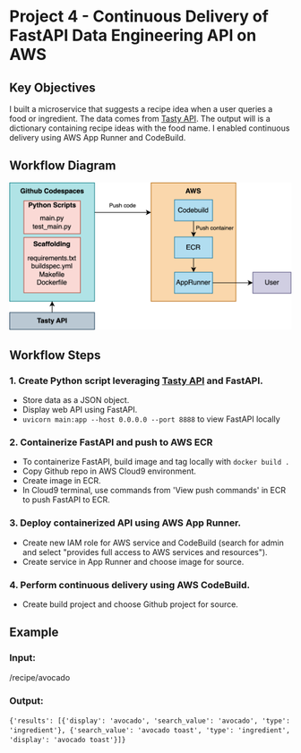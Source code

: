 # Project 4 -  Continuous Delivery of FastAPI Data Engineering API on AWS

## Key Objectives

I built a microservice that suggests a recipe idea when a user queries a food or ingredient. The data comes from [Tasty API](https://rapidapi.com/apidojo/api/tasty/). The output will is a dictionary containing recipe ideas with the food name. I enabled continuous delivery using AWS App Runner and CodeBuild.

## Workflow Diagram
![workflow](workflow.png)

## Workflow Steps 

### 1. Create Python script leveraging [Tasty API](https://rapidapi.com/apidojo/api/tasty/) and FastAPI.
* Store data as a JSON object.
* Display web API using FastAPI. 
* `uvicorn main:app --host 0.0.0.0 --port 8888` to view FastAPI locally 

### 2. Containerize FastAPI and push to AWS ECR 
* To containerize FastAPI, build image and tag locally with `docker build .` 
* Copy Github repo in AWS Cloud9 environment.
* Create image in ECR.
* In Cloud9 terminal, use commands from 'View push commands' in ECR to push FastAPI to ECR. 
### 3. Deploy containerized API using AWS App Runner.
* Create new IAM role for AWS service and CodeBuild (search for admin and select "provides full access to AWS services and resources"). 
* Create service in App Runner and choose image for source.

### 4. Perform continuous delivery using AWS CodeBuild.
* Create build project and choose Github project for source. 

## Example 
### Input: 
/recipe/avocado

### Output: 
`{'results': [{'display': 'avocado', 'search_value': 'avocado', 'type': 'ingredient'}, {'search_value': 'avocado toast', 'type': 'ingredient', 'display': 'avocado toast'}]}`
